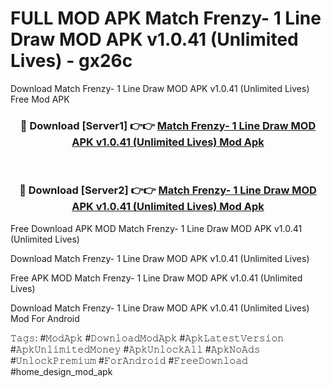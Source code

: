 # FULL MOD APK Match Frenzy- 1 Line Draw MOD APK v1.0.41 (Unlimited Lives) - gx26c
Download Match Frenzy- 1 Line Draw MOD APK v1.0.41 (Unlimited Lives) Free Mod APK

<div align="center">
<h3>🔴 Download [Server1] 👉👉 <a href="https://apk-comot.site?title=Match_Frenzy-_1_Line_Draw_MOD_APK_v1.0.41_(Unlimited_Lives)">Match Frenzy- 1 Line Draw MOD APK v1.0.41 (Unlimited Lives) Mod Apk</a></h3><br>

<h3>🔴 Download [Server2] 👉👉 <a href="https://apk-comot.site?title=Match_Frenzy-_1_Line_Draw_MOD_APK_v1.0.41_(Unlimited_Lives)">Match Frenzy- 1 Line Draw MOD APK v1.0.41 (Unlimited Lives) Mod Apk</a></h3>
</div>


Free Download APK MOD Match Frenzy- 1 Line Draw MOD APK v1.0.41 (Unlimited Lives)

Download Match Frenzy- 1 Line Draw MOD APK v1.0.41 (Unlimited Lives) 

Free APK MOD Match Frenzy- 1 Line Draw MOD APK v1.0.41 (Unlimited Lives) 

Download Match Frenzy- 1 Line Draw MOD APK v1.0.41 (Unlimited Lives) Mod For Android

𝚃𝚊𝚐𝚜: #𝙼𝚘𝚍𝙰𝚙𝚔 #𝙳𝚘𝚠𝚗𝚕𝚘𝚊𝚍𝙼𝚘𝚍𝙰𝚙𝚔 #𝙰𝚙𝚔𝙻𝚊𝚝𝚎𝚜𝚝𝚅𝚎𝚛𝚜𝚒𝚘𝚗 #𝙰𝚙𝚔𝚄𝚗𝚕𝚒𝚖𝚒𝚝𝚎𝚍𝙼𝚘𝚗𝚎𝚢 #𝙰𝚙𝚔𝚄𝚗𝚕𝚘𝚌𝚔𝙰𝚕𝚕 #𝙰𝚙𝚔𝙽𝚘𝙰𝚍𝚜 #𝚄𝚗𝚕𝚘𝚌𝚔𝙿𝚛𝚎𝚖𝚒𝚞𝚖 #𝙵𝚘𝚛𝙰𝚗𝚍𝚛𝚘𝚒𝚍 #𝙵𝚛𝚎𝚎𝙳𝚘𝚠𝚗𝚕𝚘𝚊𝚍 #home_design_mod_apk